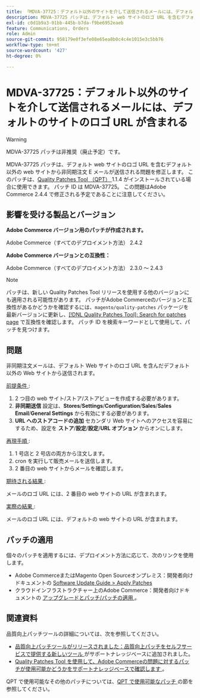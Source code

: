 ```yaml
---
title: 「MDVA-37725：デフォルト以外のサイトを介して送信されるメールには、デフォルトのサイトのロゴ URL が含まれる」
description: MDVA-37725 パッチは、デフォルト web サイトのロゴ URL を含むデフォルト以外の web サイトから非同期注文 E メールが送信される問題を修正します。
exl-id: c0d1b9a3-01bb-445b-b7da-f9be6952eaeb
feature: Communications, Orders
role: Admin
source-git-commit: 958179e0f3efe08e65ea8b0c4c4e1015e3c5bb76
workflow-type: tm+mt
source-wordcount: '427'
ht-degree: 0%

---
```


# MDVA-37725：デフォルト以外のサイトを介して送信されるメールには、デフォルトのサイトのロゴ URL が含まれる

>[!WARNING]
>
> MDVA-37725 パッチは非推奨（廃止予定）です。

MDVA-37725 パッチは、デフォルト web サイトのロゴ URL を含むデフォルト以外の web サイトから非同期注文 E メールが送信される問題を修正します。 このパッチは、[Quality Patches Tool （QPT） ](https://devdocs.magento.com/guides/v2.4/comp-mgr/patching.html#mqp)1.1.4 がインストールされている場合に使用できます。 パッチ ID は MDVA-37725。 この問題はAdobe Commerce 2.4.4 で修正される予定であることに注意してください。

## 影響を受ける製品とバージョン

**Adobe Commerce バージョン用のパッチが作成されます。**

Adobe Commerce（すべてのデプロイメント方法） 2.4.2

**Adobe Commerce バージョンとの互換性：**

Adobe Commerce（すべてのデプロイメント方法） 2.3.0 ～ 2.4.3

>[!NOTE]
>
>パッチは、新しい Quality Patches Tool リリースを使用する他のバージョンにも適用される可能性があります。 パッチがAdobe Commerceのバージョンと互換性があるかどうかを確認するには、`magento/quality-patches` パッケージを最新バージョンに更新し、[[!DNL Quality Patches Tool]: Search for patches page](https://devdocs.magento.com/quality-patches/tool.html#patch-grid) で互換性を確認します。 パッチ ID を検索キーワードとして使用して、パッチを見つけます。

## 問題

非同期注文メールは、デフォルト Web サイトのロゴ URL を含んだデフォルト以外の Web サイトから送信されます。

<u> 前提条件 </u>:

1. 2 つ目の web サイト/ストア/ストアビューを作成する必要があります。
1. **非同期送信** 設定は、**Stores**/**Settings**/**Configuration**/**Sales**/**Sales Email**/**General Settings** から有効にする必要があります。
1. **URL へのストアコードの追加** セカンダリ Web サイトへのアクセスを容易にするため、設定を **ストア**/**設定**/**設定**/**URL オプション** からオンにします。

<u> 再現手順 </u>:

1. 1 号店と 2 号店の両方から注文します。
1. cron を実行して販売メールを送信します。
1. 2 番目の web サイトからメールを確認します。

<u> 期待される結果 </u>:

メールのロゴ URL には、2 番目の web サイトの URL が含まれます。

<u> 実際の結果 </u>:

メールのロゴ URL には、デフォルトの web サイトの URL が含まれます。

## パッチの適用

個々のパッチを適用するには、デプロイメント方法に応じて、次のリンクを使用します。

* Adobe CommerceまたはMagento Open Sourceオンプレミス：開発者向けドキュメントの [Software Update Guide > Apply Patches](https://devdocs.magento.com/guides/v2.4/comp-mgr/patching/mqp.html)
* クラウドインフラストラクチャー上のAdobe Commerce：開発者向けドキュメントの [ アップグレードとパッチ/パッチの適用 ](https://devdocs.magento.com/cloud/project/project-patch.html)。

## 関連資料

品質向上パッチツールの詳細については、次を参照してください。

* [ 品質向上パッチツールがリリースされました：品質向上パッチをセルフサービスで提供する新しいツール ](/help/announcements/adobe-commerce-announcements/magento-quality-patches-released-new-tool-to-self-serve-quality-patches.md) がサポートナレッジベースに追加されました。
* [Quality Patches Tool を使用して、Adobe Commerceの問題に対するパッチが使用可能かどうかをサポートナレッジベースで確認します ](/help/support-tools/patches-available-in-qpt-tool/check-patch-for-magento-issue-with-magento-quality-patches.md)。

QPT で使用可能なその他のパッチについては、[QPT で使用可能なパッチ ](https://support.magento.com/hc/en-us/sections/360010506631-Patches-available-in-QPT-tool-) の節を参照してください。
